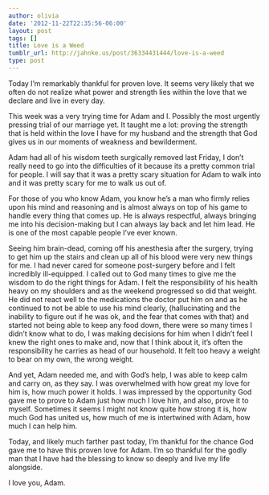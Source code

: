 ```yaml
---
author: olivia
date: '2012-11-22T22:35:56-06:00'
layout: post
tags: []
title: Love is a Weed
tumblr_url: http://jahnke.us/post/36334431444/love-is-a-weed
type: post
---
```


Today I’m remarkably thankful for proven love. It seems very likely that we often do not realize what power and strength lies within the love that we declare and live in every day. 

This week was a very trying time for Adam and I. Possibly the most urgently pressing trial of our marriage yet. It taught me a lot: proving the strength that is held within the love I have for my husband and the strength that God gives us in our moments of weakness and bewilderment. 

Adam had all of his wisdom teeth surgically removed last Friday, I don’t really need to go into the difficulties of it because its a pretty common trial for people. I will say that it was a pretty scary situation for Adam to walk into and it was pretty scary for me to walk us out of. 

For those of you who know Adam, you know he’s a man who firmly relies upon his mind and reasoning and is almost always on top of his game to handle every thing that comes up. He is always respectful, always bringing me into his decision-making but I can always lay back and let him lead. He is one of the most capable people I’ve ever known. 

Seeing him brain-dead, coming off his anesthesia after the surgery, trying to get him up the stairs and clean up all of his blood were very new things for me. I had never cared for someone post-surgery before and I felt incredibly ill-equipped. I called out to God many times to give me the wisdom to do the right things for Adam. I felt the responsibility of his health heavy on my shoulders and as the weekend progressed so did that weight. He did not react well to the medications the doctor put him on and as he continued to not be able to use his mind clearly, (hallucinating and the inability to figure out if he was ok, and the fear that comes with that) and started not being able to keep any food down, there were so many times I didn’t know what to do, I was making decisions for him when I didn’t feel I knew the right ones to make and, now that I think about it, it’s often the responsibility he carries as head of our household. It felt too heavy a weight to bear on my own, the wrong weight. 

And yet, Adam needed me, and with God’s help, I was able to keep calm and carry on, as they say. I was overwhelmed with how great my love for him is, how much power it holds. I was impressed by the opportunity God gave me to prove to Adam just how much I love him, and also, prove it to myself. Sometimes it seems I might not know quite how strong it is, how much God has united us, how much of me is intertwined with Adam, how much I can help him.

Today, and likely much farther past today, I’m thankful for the chance God gave me to have this proven love for Adam. I’m so thankful for the godly man that I have had the blessing to know so deeply and live my life alongside. 

I love you, Adam.
